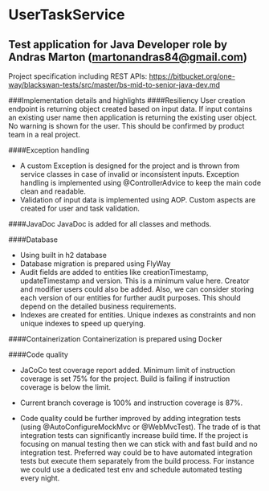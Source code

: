 # UserTaskService
## Test application for Java Developer role by Andras Marton (martonandras84@gmail.com) 

Project specification including REST APIs: https://bitbucket.org/one-way/blackswan-tests/src/master/bs-mid-to-senior-java-dev.md

###Implementation details and highlights
####Resiliency
User creation endpoint is returning object created based on input data.
If input contains an existing user name then application is returning the existing user object.
No warning is shown for the user. This should be confirmed by product team in a real project.

####Exception handling
- A custom Exception is designed for the project and is thrown from service classes in case of invalid or inconsistent inputs.
Exception handling is implemented using @ControllerAdvice to keep the main code clean and readable.
- Validation of input data is implemented using AOP. Custom aspects are created for user and task validation.

####JavaDoc
JavaDoc is added for all classes and methods.

####Database
- Using built in h2 database
- Database migration is prepared using FlyWay
- Audit fields are added to entities like creationTimestamp, updateTimestamp and version. This is a minimum value here.
Creator and modifier users could also be added. Also, we can consider storing each version of our entities for further audit purposes.
This should depend on the detailed business requirements.
- Indexes are created for entities. Unique indexes as constraints and non unique indexes to speed up querying.

####Containerization
Containerization is prepared using Docker

####Code quality
- JaCoCo test coverage report added. Minimum limit of instruction coverage is set 75% for the project.
Build is failing if instruction coverage is below the limit.
- Current branch coverage is 100% and instruction coverage is 87%.

- Code quality could be further improved by adding integration tests (using @AutoConfigureMockMvc or @WebMvcTest).
The trade of is that integration tests can significantly increase build time.
If the project is focusing on manual testing then we can stick with and fast build and no integration test.
Preferred way could be to have automated integration tests but execute them separately from the build process.
For instance we could use a dedicated test env and schedule automated testing every night.